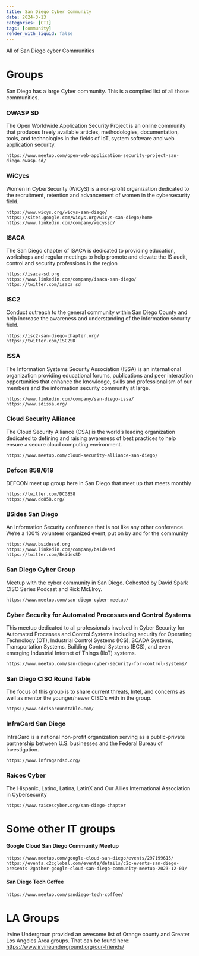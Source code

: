 ```yaml
---
title: San Diego Cyber Community
date: 2024-3-13
categories: [CTI]
tags: [community]
render_with_liquid: false
---
```

All of San Diego cyber Communities
# Groups

San Diego has a large Cyber community. This is a complied list of all those communities. 


### OWASP SD
The Open Worldwide Application Security Project is an online community that produces freely available articles, methodologies, documentation, tools, and technologies in the fields of IoT, system software and web application security. 

	https://www.meetup.com/open-web-application-security-project-san-diego-owasp-sd/

### WiCycs
Women in CyberSecurity (WiCyS) is a non-profit organization dedicated to the recruitment, retention and advancement of women in the cybersecurity field. 

	https://www.wicys.org/wicys-san-diego/
	https://sites.google.com/wicys.org/wicys-san-diego/home
	https://www.linkedin.com/company/wicyssd/

### ISACA
The San Diego chapter of ISACA is dedicated to providing education, workshops and regular meetings to help promote and elevate the IS audit, control and security professions in the region

	https://isaca-sd.org
	https://www.linkedin.com/company/isaca-san-diego/
	https://twitter.com/isaca_sd

### ISC2
Conduct outreach to the general community within San Diego County and help increase the awareness and understanding of the information security field.

	https://isc2-san-diego-chapter.org/
	https://twitter.com/ISC2SD

### ISSA
The Information Systems Security Association (ISSA) is an international organization providing educational forums, publications and peer interaction opportunities that enhance the knowledge, skills and professionalism of our members and the information security community at large.

	https://www.linkedin.com/company/san-diego-issa/
	https://www.sdissa.org/

### Cloud Security Alliance 
The Cloud Security Alliance (CSA) is the world’s leading organization dedicated to defining and raising awareness of best practices to help ensure a secure cloud computing environment.

	https://www.meetup.com/cloud-security-alliance-san-diego/

### Defcon 858/619
DEFCON meet up group here in San Diego that meet up that meets monthly

	https://twitter.com/DCG858
	https://www.dc858.org/

### BSides San Diego
 An Information Security conference that is not like any other conference. We’re a 100% volunteer organized event, put on by and for the community

	https://www.bsidessd.org
	https://www.linkedin.com/company/bsidessd
	https://twitter.com/BsidesSD
	
### San Diego Cyber Group
Meetup with the cyber community in San Diego. Cohosted by David Spark CISO Series Podcast and Rick McElroy.

	https://www.meetup.com/san-diego-cyber-meetup/

### Cyber Security for Automated Processes and Control Systems
 This meetup dedicated to all professionals involved in Cyber Security for Automated Processes and Control Systems including security for Operating Technology (OT), Industrial Control Systems (ICS), SCADA Systems, Transportation Systems, Building Control Systems (BCS), and even emerging Industrial Internet of Things (IIoT) systems.

	https://www.meetup.com/san-diego-cyber-security-for-control-systems/

### San Diego CISO Round Table

The focus of this group is to share current threats, Intel, and concerns as well as mentor the younger/newer CISO’s with in the group. 

    https://www.sdcisoroundtable.com/

### InfraGard San Diego

InfraGard is a national non-profit organization serving as a public-private partnership between U.S. businesses and the Federal Bureau of Investigation.

	https://www.infragardsd.org/

### Raices Cyber

The Hispanic, Latino, Latina, LatinX and Our Allies International Association in Cybersecurity

	https://www.raicescyber.org/san-diego-chapter

#  Some other IT groups
#### Google Cloud San Diego Community Meetup
	https://www.meetup.com/google-cloud-san-diego/events/297199615/
	https://events.c2cglobal.com/events/details/c2c-events-san-diego-presents-2gather-google-cloud-san-diego-community-meetup-2023-12-01/

#### San Diego Tech Coffee
	https://www.meetup.com/sandiego-tech-coffee/

# LA Groups 
Irvine Undergroun provided an awesome list of Orange county and Greater Los Angeles Area groups. That can be found here:
https://www.irvineunderground.org/our-friends/